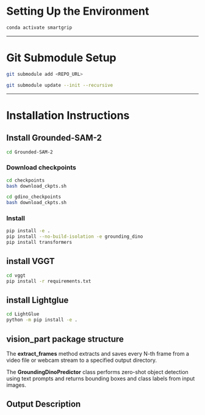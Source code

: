 # Setting Up the Environment

```bash
conda activate smartgrip
```

---

# Git Submodule Setup


```bash
git submodule add <REPO_URL>

git submodule update --init --recursive
```
---

# Installation Instructions

## Install Grounded-SAM-2

```bash
cd Grounded-SAM-2
```

### Download checkpoints

```bash
cd checkpoints
bash download_ckpts.sh

cd gdino_checkpoints
bash download_ckpts.sh
```

### Install

```bash
pip install -e .
pip install --no-build-isolation -e grounding_dino
pip install transformers
```
## install VGGT

```bash
cd vggt
pip install -r requirements.txt
```
## install Lightglue
```bash
cd LightGlue
python -m pip install -e .
```

## vision_part package structure

The **extract_frames** method extracts and saves every N-th frame from a video file or webcam stream to a specified output directory.

The **GroundingDinoPredictor** class performs zero-shot object detection using text prompts and returns bounding boxes and class labels from input images.

## Output Description